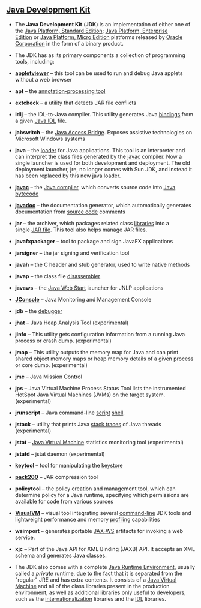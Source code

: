 
[Java Development Kit](https://en.wikipedia.org/wiki/Java_Development_Kit)
--------------------------------------------------------------------------

-   The **Java Development Kit** (**JDK**) is an implementation of either one of the [Java Platform, Standard Edition](https://en.wikipedia.org/wiki/Java_Platform,_Standard_Edition); [Java Platform, Enterprise Edition](https://en.wikipedia.org/wiki/Java_Platform,_Enterprise_Edition) or [Java Platform, Micro Edition](https://en.wikipedia.org/wiki/Java_Platform,_Micro_Edition) platforms released by [Oracle Corporation](https://en.wikipedia.org/wiki/Oracle_Corporation) in the form of a binary product.

-   The JDK has as its primary components a collection of programming tools, including:

<!-- -->

-   [**appletviewer**](https://en.wikipedia.org/wiki/AppletViewer) – this tool can be used to run and debug Java applets without a web browser

-   **apt** – the [annotation-processing tool](https://en.wikipedia.org/wiki/Metadata_facility_for_Java)

-   **extcheck** – a utility that detects JAR file conflicts

-   **idlj** – the IDL-to-Java compiler. This utility generates Java [bindings](https://en.wikipedia.org/wiki/Language_binding) from a given [Java IDL](https://en.wikipedia.org/wiki/Java_Interface_Definition_Language) file.

-   **jabswitch** – the [Java Access Bridge](https://en.wikipedia.org/wiki/Java_Access_Bridge). Exposes assistive technologies on Microsoft Windows systems

-   **java** – the [loader](https://en.wikipedia.org/wiki/Loader_(computing)) for Java applications. This tool is an interpreter and can interpret the class files generated by the [javac](https://en.wikipedia.org/wiki/Javac) compiler. Now a single launcher is used for both development and deployment. The old deployment launcher, jre, no longer comes with Sun JDK, and instead it has been replaced by this new java loader.

-   [**javac**](https://en.wikipedia.org/wiki/Javac) – the [Java compiler](https://en.wikipedia.org/wiki/Java_compiler), which converts source code into [Java bytecode](https://en.wikipedia.org/wiki/Java_bytecode)

-   [**javadoc**](https://en.wikipedia.org/wiki/Javadoc) – the documentation generator, which automatically generates documentation from [source code](https://en.wikipedia.org/wiki/Source_code) comments

-   **jar** – the archiver, which packages related class [libraries](https://en.wikipedia.org/wiki/Library_(computer_science)) into a single [JAR file](https://en.wikipedia.org/wiki/Jar_(file_format)). This tool also helps manage JAR files.

-   **javafxpackager** – tool to package and sign JavaFX applications

-   **jarsigner** – the jar signing and verification tool

-   **javah** – the C header and stub generator, used to write native methods

-   **javap** – the class file [disassembler](https://en.wikipedia.org/wiki/Disassembler)

-   **javaws** – the [Java Web Start](https://en.wikipedia.org/wiki/Java_Web_Start) launcher for JNLP applications

-   [**JConsole**](https://en.wikipedia.org/wiki/JConsole) – Java Monitoring and Management Console

-   **jdb** – the [debugger](https://en.wikipedia.org/wiki/Debugger)

-   **jhat** – Java Heap Analysis Tool (experimental)

-   **jinfo** – This utility gets configuration information from a running Java process or crash dump. (experimental)

-   **jmap** – This utility outputs the memory map for Java and can print shared object memory maps or heap memory details of a given process or core dump. (experimental)

-   **jmc** – Java Mission Control

-   **jps** – Java Virtual Machine Process Status Tool lists the instrumented HotSpot Java Virtual Machines (JVMs) on the target system. (experimental)

-   **jrunscript** – Java command-line [script](https://en.wikipedia.org/wiki/Shell_script) [shell](https://en.wikipedia.org/wiki/Shell_(computing)).

-   **jstack** – utility that prints Java [stack traces](https://en.wikipedia.org/wiki/Stack_trace) of Java threads (experimental)

-   **jstat** – [Java Virtual Machine](https://en.wikipedia.org/wiki/Java_Virtual_Machine) statistics monitoring tool (experimental)

-   **jstatd** – jstat daemon (experimental)

-   [**keytool**](https://en.wikipedia.org/wiki/Keystore) – tool for manipulating the [keystore](https://en.wikipedia.org/wiki/Keystore)

-   [**pack200**](https://en.wikipedia.org/wiki/Pack200) – JAR compression tool

-   **policytool** – the policy creation and management tool, which can determine policy for a Java runtime, specifying which permissions are available for code from various sources

-   [**VisualVM**](https://en.wikipedia.org/wiki/VisualVM) – visual tool integrating several [command-line](https://en.wikipedia.org/wiki/Command-line_interface) JDK tools and lightweight performance and memory [profiling](https://en.wikipedia.org/wiki/Profiling_(computer_programming)) capabilities

-   **wsimport** – generates portable [JAX-WS](https://en.wikipedia.org/wiki/JAX-WS) artifacts for invoking a web service.

-   **xjc** – Part of the Java API for XML Binding (JAXB) API. It accepts an XML schema and generates Java classes.

<!-- -->

-   The JDK also comes with a complete [Java Runtime Environment](https://en.wikipedia.org/wiki/Java_Runtime_Environment), usually called a *private* runtime, due to the fact that it is separated from the "regular" JRE and has extra contents. It consists of a [Java Virtual Machine](https://en.wikipedia.org/wiki/Java_Virtual_Machine) and all of the class libraries present in the production environment, as well as additional libraries only useful to developers, such as the [internationalization](https://en.wikipedia.org/wiki/Internationalization_and_localization) libraries and the [IDL](https://en.wikipedia.org/wiki/Interface_description_language) libraries.
